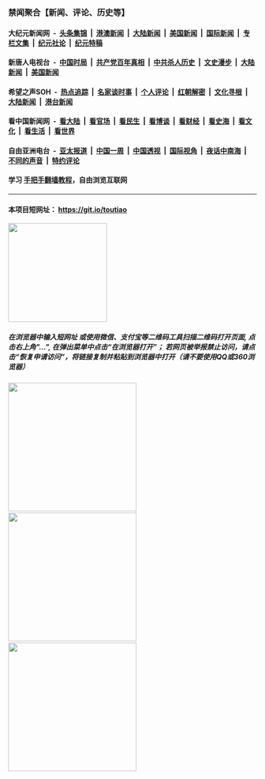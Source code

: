 ### 禁闻聚合【新闻、评论、历史等】

#### 大纪元新闻网 &nbsp;-&nbsp; [头条集锦](indexes/E头条集锦.md?t=02101802) &nbsp;|&nbsp; [港澳新闻](indexes/E港澳新闻.md?t=02101802)  &nbsp;|&nbsp; [大陆新闻](indexes/E大陆新闻.md?t=02101802) &nbsp;|&nbsp; [美国新闻](indexes/E美国新闻.md?t=02101802) &nbsp;|&nbsp; [国际新闻](indexes/E国际新闻.md?t=02101802) &nbsp;|&nbsp; [专栏文集](indexes/E专栏文集.md?t=02101802) &nbsp;|&nbsp; [纪元社论](indexes/E纪元社论.md?t=02101802) &nbsp;|&nbsp; [纪元特稿](indexes/E纪元特稿.md?t=02101802) 

#### 新唐人电视台 &nbsp;-&nbsp; [中国时局](indexes/N中国时局.md?t=02101802) &nbsp;|&nbsp; [共产党百年真相](indexes/N共产党百年真相.md?t=02101802) &nbsp;|&nbsp; [中共杀人历史](indexes/N中共杀人历史.md?t=02101802) &nbsp;|&nbsp; [文史漫步](indexes/N文史漫步.md?t=02101802) &nbsp;|&nbsp; [大陆新闻](indexes/N大陆新闻.md?t=02101802) &nbsp;|&nbsp; [美国新闻](indexes/N美国新闻.md?t=02101802)

#### 希望之声SOH &nbsp;-&nbsp; [热点追踪](indexes/H热点追踪.md?t=02101802) &nbsp;|&nbsp; [名家谈时事](indexes/H名家谈时事.md?t=02101802) &nbsp;|&nbsp; [个人评论](indexes/H个人评论.md?t=02101802)  &nbsp;|&nbsp; [红朝解密](indexes/H红朝解密.md?t=02101802) &nbsp;|&nbsp; [文化寻根](indexes/H文化寻根.md?t=02101802) &nbsp;|&nbsp; [大陆新闻](indexes/H大陆新闻.md?t=02101802) &nbsp;|&nbsp; [港台新闻](indexes/H港台新闻.md?t=02101802)

#### 看中国新闻网 &nbsp;-&nbsp; [看大陆](indexes/S看大陆.md?t=02101802) &nbsp;|&nbsp; [看官场](indexes/S看官场.md?t=02101802) &nbsp;|&nbsp; [看民生](indexes/S看民生.md?t=02101802)  &nbsp;|&nbsp; [看博谈](indexes/S看博谈.md?t=02101802) &nbsp;|&nbsp; [看财经](indexes/S看财经.md?t=02101802) &nbsp;|&nbsp; [看史海](indexes/S看史海.md?t=02101802) &nbsp;|&nbsp; [看文化](indexes/S看文化.md?t=02101802) &nbsp;|&nbsp; [看生活](indexes/S看生活.md?t=02101802) &nbsp;|&nbsp; [看世界](indexes/S看世界.md?t=02101802)

#### 自由亚洲电台 &nbsp;-&nbsp; [亚太报道](indexes/R亚太报道.md?t=02101802) &nbsp;|&nbsp; [中国一周](indexes/R中国一周.md?t=02101802) &nbsp;|&nbsp; [中国透视](indexes/R中国透视.md?t=02101802)  &nbsp;|&nbsp; [国际视角](indexes/R国际视角.md?t=02101802) &nbsp;|&nbsp; [夜话中南海](indexes/R夜话中南海.md?t=02101802) &nbsp;|&nbsp; [不同的声音](indexes/R不同的声音.md?t=02101802) &nbsp;|&nbsp; [特约评论](indexes/R特约评论.md?t=02101802)

#### 学习 [手把手翻墙教程](https://github.com/gfw-breaker/guides/wiki)，自由浏览互联网

----

#### 本项目短网址： https://git.io/toutiao
<img src="https://raw.githubusercontent.com/gfw-breaker/banned-news/master/scripts/img/qr.png" width="200px"/>  

##### 在浏览器中输入短网址 或使用微信、支付宝等二维码工具扫描二维码打开页面, 点击右上角"...", 在弹出菜单中点击“在浏览器打开”； 若网页被举报禁止访问，请点击“恢复申请访问”，将链接复制并粘贴到浏览器中打开（请不要使用QQ或360浏览器）

<img src="https://raw.githubusercontent.com/gfw-breaker/banned-news/master/scripts/img/1.png" width="260px"/> &nbsp; <img src="https://raw.githubusercontent.com/gfw-breaker/banned-news/master/scripts/img/2.png" width="260px"/> &nbsp; <img src="https://raw.githubusercontent.com/gfw-breaker/banned-news/master/scripts/img/3.png" width="260px"/>
